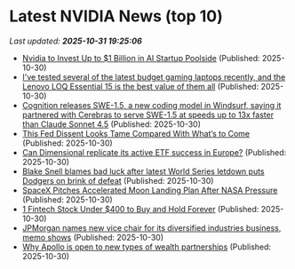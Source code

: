 # Latest NVIDIA News (top 10)
_Last updated: **2025-10-31 19:25:06**_

- [Nvidia to Invest Up to $1 Billion in AI Startup Poolside](https://finance.yahoo.com/news/nvidia-invest-1-billion-ai-192245723.html) (Published: 2025-10-30)
- [I've tested several of the latest budget gaming laptops recently, and the Lenovo LOQ Essential 15 is the best value of them all](https://www.techradar.com/computing/gaming-laptops/lenovo-loq-essential-15-gen-9) (Published: 2025-10-30)
- [Cognition releases SWE-1.5, a new coding model in Windsurf, saying it partnered with Cerebras to serve SWE-1.5 at speeds up to 13x faster than Claude Sonnet 4.5](https://biztoc.com/x/6bf0d3a7a4176397) (Published: 2025-10-30)
- [This Fed Dissent Looks Tame Compared With What’s to Come](https://biztoc.com/x/8b571c89c793c4c2) (Published: 2025-10-30)
- [Can Dimensional replicate its active ETF success in Europe?](https://biztoc.com/x/c6512d8b84d37a3f) (Published: 2025-10-30)
- [Blake Snell blames bad luck after latest World Series letdown puts Dodgers on brink of defeat](https://biztoc.com/x/a693daea6be8e830) (Published: 2025-10-30)
- [SpaceX Pitches Accelerated Moon Landing Plan After NASA Pressure](https://biztoc.com/x/f47f4d1790135068) (Published: 2025-10-30)
- [1 Fintech Stock Under $400 to Buy and Hold Forever](https://biztoc.com/x/5008b74ee1eb19bb) (Published: 2025-10-30)
- [JPMorgan names new vice chair for its diversified industries business, memo shows](https://biztoc.com/x/a3860b00852eee2f) (Published: 2025-10-30)
- [Why Apollo is open to new types of wealth partnerships](https://biztoc.com/x/42871792181b5199) (Published: 2025-10-30)
